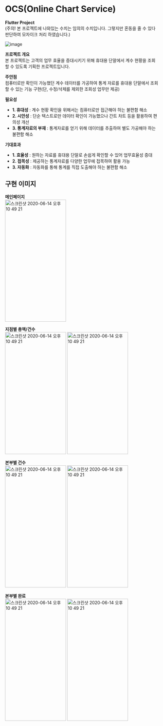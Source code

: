 # OCS(Online Chart Service)
**Flutter Project**
<br/>
(주의! 본 프로젝트에 나와있는 수치는 임의의 수치입니다. 그렇지만 혼동을 줄 수 있다 판단하여 모자이크 처리 하였습니다.)
 
![image](https://user-images.githubusercontent.com/57342158/200855335-d5fc63ed-230e-4ab9-8282-02cf4e2aa804.png)

**프로젝트 개요**
<br/>
본 프로젝트는 고객의 업무 효율을 증대시키기 위해 휴대용 단말에서 계수 현황을 조회할 수 있도록 기획한 프로젝트입니다.


**주안점**
<br/>
컴퓨터로만 확인이 가능했던 계수 데이터를 가공하여 통계 자료를 휴대용 단말에서 조회할 수 있는 기능 구현(단, 수정/삭제를 제외한 조회성 업무만 제공)


**필요성**
<br/>
* **1. 휴대성**
: 계수 현황 확인을 위해서는 컴퓨터로만 접근해야 하는 불편함 해소
* **2. 시안성**
: 단순 텍스트로만 데이터 확인이 가능했으나 간트 차트 등을 활용하여 편의성 개선
* **3. 통계자료의 부재**
: 통계자료를 얻기 위해 데이터를 추출하여 별도 가공해야 하는 불편함 해소


**기대효과**
<br/>
* **1. 효율성**
: 원하는 자료를 휴대용 단말로 손쉽게 확인할 수 있어 업무효율성 증대
* **2. 접목성**
: 제공하는 통계자료를 다양한 업무에 접목하여 활용 가능
* **3. 자동화**
: 자동화를 통해 통계를 직접 도출해야 하는 불편함 해소


## 구현 이미지

**메인페이지**
<br/>
<img width="200" height="400" alt="스크린샷 2020-06-14 오후 10 49 21" src="https://user-images.githubusercontent.com/57342158/200850743-2d5512e1-6356-4766-9d19-72e35903ffde.png">

**지점별 총액/건수**
<br/>
<img width="200" height="400" alt="스크린샷 2020-06-14 오후 10 49 21" src="https://user-images.githubusercontent.com/57342158/200854744-385a173e-e7b9-430a-8640-305252e8fd70.png">
<img width="200" height="400" alt="스크린샷 2020-06-14 오후 10 49 21" src="https://user-images.githubusercontent.com/57342158/200851864-44870a5b-2e6e-46cd-b46c-77b9601e0264.png">

**본부별 건수**
<br/>
<img width="200" height="400" alt="스크린샷 2020-06-14 오후 10 49 21" src="https://user-images.githubusercontent.com/57342158/200853201-df99163b-40e6-42ce-99fb-41b72c3815fa.png">
<img width="200" height="400" alt="스크린샷 2020-06-14 오후 10 49 21" src="https://user-images.githubusercontent.com/57342158/200853596-e363e14a-011f-4515-b1ab-152a5589f575.png">

**본부별 완료**
<br/>
<img width="200" height="400" alt="스크린샷 2020-06-14 오후 10 49 21" src="https://user-images.githubusercontent.com/57342158/200853917-d2bae76b-506d-4cfe-bd0b-3a2b2118028b.png">
<img width="200" height="400" alt="스크린샷 2020-06-14 오후 10 49 21" src="https://user-images.githubusercontent.com/57342158/200854204-2d6a7d19-92dc-42ac-aee8-123952e611dc.png">
